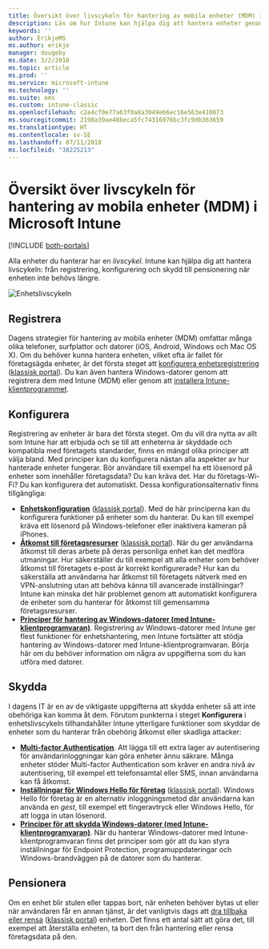 ```yaml
---
title: Översikt över livscykeln för hantering av mobila enheter (MDM) i Microsoft Intune
description: Läs om hur Intune kan hjälpa dig att hantera enheter genom hela livscykeln – från registrering till konfiguration och slutligen pensionering.
keywords: ''
author: ErikjeMS
ms.author: erikje
manager: dougeby
ms.date: 3/2/2018
ms.topic: article
ms.prod: ''
ms.service: microsoft-intune
ms.technology: ''
ms.suite: ems
ms.custom: intune-classic
ms.openlocfilehash: c2e4cf0e77a63f0a8a3049e66ec16e563e410873
ms.sourcegitcommit: 2198a39ae48beca5fc74316976bc3fc9db363659
ms.translationtype: HT
ms.contentlocale: sv-SE
ms.lasthandoff: 07/11/2018
ms.locfileid: "38225213"
---
```

# <a name="overview-of-the-microsoft-intune-mobile-device-management-mdm-lifecycle"></a>Översikt över livscykeln för hantering av mobila enheter (MDM) i Microsoft Intune

[!INCLUDE [both-portals](./includes/note-for-both-portals.md)]

Alla enheter du hanterar har en *livscykel*. Intune kan hjälpa dig att hantera livscykeln: från registrering, konfigurering och skydd till pensionering när enheten inte behövs längre.

![Enhetslivscykeln](./media/device-lifecycle.png "Intune-enhetens livscykel")

## <a name="enroll"></a>Registrera
Dagens strategier för hantering av mobila enheter (MDM) omfattar många olika telefoner, surfplattor och datorer (iOS, Android, Windows och Mac OS X). Om du behöver kunna hantera enheten, vilket ofta är fallet för företagsägda enheter, är det första steget att [konfigurera enhetsregistrering](device-enrollment.md) ([klassisk portal](/intune-classic/deploy-use/enroll-devices-in-microsoft-intune)). Du kan även hantera Windows-datorer genom att registrera dem med Intune (MDM) eller genom att [installera Intune-klientprogrammet](/intune-classic/deploy-use/manage-windows-pcs-with-microsoft-intune).

## <a name="configure"></a>Konfigurera
Registrering av enheter är bara det första steget. Om du vill dra nytta av allt som Intune har att erbjuda och se till att enheterna är skyddade och kompatibla med företagets standarder, finns en mängd olika principer att välja bland. Med principer kan du konfigurera nästan alla aspekter av hur hanterade enheter fungerar. Bör användare till exempel ha ett lösenord på enheter som innehåller företagsdata? Du kan kräva det. Har du företags-Wi-Fi? Du kan konfigurera det automatiskt. Dessa konfigurationsalternativ finns tillgängliga:

- [**Enhetskonfiguration**](device-profiles.md) ([klassisk portal](/intune-classic/deploy-use/manage-settings-and-features-on-your-devices-with-microsoft-intune-policies)). Med de här principerna kan du konfigurera funktioner på enheter som du hanterar. Du kan till exempel kräva ett lösenord på Windows-telefoner eller inaktivera kameran på iPhones.
- [**Åtkomst till företagsresurser**](device-profiles.md) ([klassisk portal](/intune-classic/deploy-use/enable-access-to-company-resources-with-microsoft-intune)). När du ger användarna åtkomst till deras arbete på deras personliga enhet kan det medföra utmaningar. Hur säkerställer du till exempel att alla enheter som behöver åtkomst till företagets e-post är korrekt konfigurerade? Hur kan du säkerställa att användarna har åtkomst till företagets nätverk med en VPN-anslutning utan att behöva känna till avancerade inställningar? Intune kan minska det här problemet genom att automatiskt konfigurera de enheter som du hanterar för åtkomst till gemensamma företagsresurser.
- [**Principer för hantering av Windows-datorer (med Intune-klientprogramvaran)**](/intune-classic/deploy-use/common-windows-pc-management-tasks-with-the-microsoft-intune-computer-client). Registrering av Windows-datorer med Intune ger flest funktioner för enhetshantering, men Intune fortsätter att stödja hantering av Windows-datorer med Intune-klientprogramvaran. Börja här om du behöver information om några av uppgifterna som du kan utföra med datorer.

## <a name="protect"></a>Skydda
I dagens IT är en av de viktigaste uppgifterna att skydda enheter så att inte obehöriga kan komma åt dem. Förutom punkterna i steget **Konfigurera** i enhetslivscykeln tillhandahåller Intune ytterligare funktioner som skyddar de enheter som du hanterar från obehörig åtkomst eller skadliga attacker:
- [**Multi-factor Authentication**](/intune-classic/deploy-use/protect-your-devices-with-microsoft-intune). Att lägga till ett extra lager av autentisering för användarinloggningar kan göra enheter ännu säkrare. Många enheter stöder Multi-factor Authentication som kräver en andra nivå av autentisering, till exempel ett telefonsamtal eller SMS, innan användarna kan få åtkomst.
- [**Inställningar för Windows Hello för företag**](windows-hello.md) ([klassisk portal](/intune-classic/deploy-use/control-microsoft-passport-settings-on-devices-with-microsoft-intune)). Windows Hello för företag är en alternativ inloggningsmetod där användarna kan använda en *gest*, till exempel ett fingeravtryck eller Windows Hello, för att logga in utan lösenord.
- [**Principer för att skydda Windows-datorer (med Intune-klientprogramvaran)**](/intune-classic/deploy-use/policies-to-protect-windows-pcs-in-microsoft-intune). När du hanterar Windows-datorer med Intune-klientprogramvaran finns det principer som gör att du kan styra inställningar för Endpoint Protection, programuppdateringar och Windows-brandväggen på de datorer som du hanterar.

## <a name="retire"></a>Pensionera
Om en enhet blir stulen eller tappas bort, när enheten behöver bytas ut eller när användaren får en annan tjänst, är det vanligtvis dags att [dra tillbaka eller rensa](device-management.md) ([klassisk portal](/intune-classic/deploy-use/use-remote-wipe-to-help-protect-data-using-microsoft-intune)) enheten. Det finns ett antal sätt att göra det, till exempel att återställa enheten, ta bort den från hantering eller rensa företagsdata på den.
